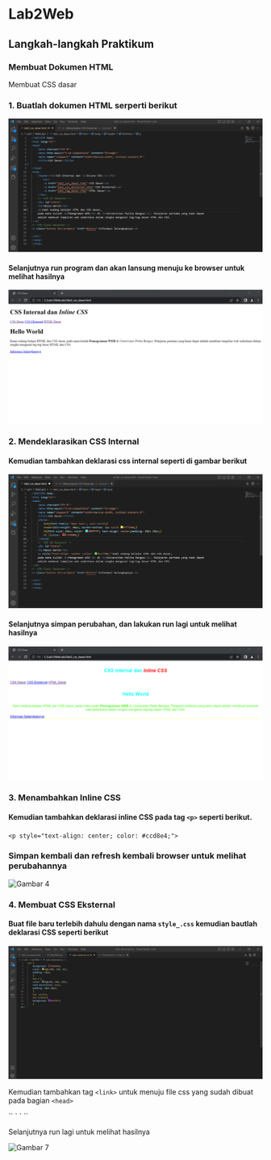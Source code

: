 # Lab2Web
## Langkah-langkah Praktikum

### Membuat Dokumen HTML
Membuat CSS dasar
### 1. Buatlah dokumen HTML serperti berikut

![Gambar 1](Screenshoot/CSS1.png)
<p>
<p>

#### Selanjutnya run program dan akan lansung menuju ke browser untuk melihat hasilnya
![Gambar 2](Screenshoot/output2.png)
<p>
<p>

### 2.  Mendeklarasikan CSS Internal
#### Kemudian tambahkan deklarasi css internal seperti di gambar berikut
<p>
<p>

![Gambar 3](Screenshoot/Cssdasar.png)
<p>
<p>

#### Selanjutnya simpan perubahan, dan lakukan run lagi untuk melihat hasilnya

![Gambar 4](Screenshoot/output4.png)


### 3. Menambahkan Inline CSS
#### Kemudian tambahkan deklarasi inline CSS pada tag `<p>` seperti berikut. <p>
`<p style="text-align: center; color: #ccd8e4;">`
<p> 

### Simpan kembali dan refresh kembali browser untuk melihat perubahannya
<p>

![Gambar 4](Screenshoot/ouput4.png)
<p>
<p>

### 4. Membuat CSS Eksternal
#### Buat file baru terlebih dahulu dengan nama `style_.css` kemudian bautlah deklarasi CSS seperti berikut
<p>
<p>

![Gambar 6](Screenshoot/cssinternal.png)
<p>
<p>

Kemudian tambahkan tag `<link>` untuk menuju file css yang sudah dibuat pada bagian `<head>`
<p>
`<head>`
`<!-- menyisipkan css eksternal --> <link rel="stylesheet" href="style_eksternal.css" type="text/css">`
`<head>`
 <p>
 <p>
 Selanjutnya run lagi untuk melihat hasilnya
 <p>
 <p>

 ![Gambar 7](Screeshoot/csseksternal.png)
<p>
<p>

